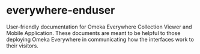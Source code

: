 # everywhere-enduser
User-friendly documentation for Omeka Everywhere Collection Viewer and Mobile Application. These documents are meant to be helpful to those deploying Omeka Everywhere in communicating how the interfaces work to their visitors. 